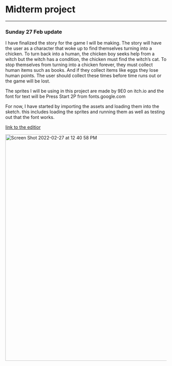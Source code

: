 # Midterm project
---
### Sunday 27 Feb update
I have finalized the story for the game I will be making. The story will have the user as a character that woke up to find themselves turning into a chicken. To turn back into a human, the chicken boy seeks help from a witch but the witch has a condition, the chicken must find the witch’s cat. 
To stop themselves from turning into a chicken forever, they must collect human items such as books. And if they collect items like eggs they lose human points. The user should collect these times before time runs out or the game will be lost. 
 
The sprites I will be using in this project are made by 9E0 on itch.io and the font for text will be Press Start 2P from fonts.google.com

For now, I have started by importing the assets and loading them into the sketch. this includes loading the sprites and running them as well as testing out that the font works. 

[link to the editior](https://editor.p5js.org/daniaezz/sketches/ZxQcNvoE3) 


<img width="707" alt="Screen Shot 2022-02-27 at 12 40 58 PM" src="https://user-images.githubusercontent.com/90758857/155875163-9076c6f3-58c9-45ae-ba61-db1e1dc35c64.png">
